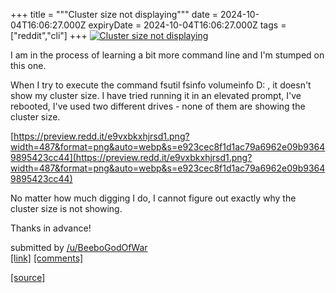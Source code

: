 +++
title = """Cluster size not displaying"""
date = 2024-10-04T16:06:27.000Z
expiryDate = 2024-10-04T16:06:27.000Z
tags = ["reddit","cli"]
+++
[![Cluster size not displaying](https://b.thumbs.redditmedia.com/YTioR0409HmIndfMvsxZL05gVQq1OsmnbQwZ9LwPo5w.jpg "Cluster size not displaying")](https://www.reddit.com/r/commandline/comments/1fw2tp7/cluster_size_not_displaying/)

I am in the process of learning a bit more command line and I'm stumped on this one.

When I try to execute the command fsutil fsinfo volumeinfo D: , it doesn't show my cluster size. I have tried running it in an elevated prompt, I've rebooted, I've used two different drives - none of them are showing the cluster size.

[https://preview.redd.it/e9vxbkxhjrsd1.png?width=487&format=png&auto=webp&s=e923cec8f1d1ac79a6962e09b93649895423cc44](https://preview.redd.it/e9vxbkxhjrsd1.png?width=487&format=png&auto=webp&s=e923cec8f1d1ac79a6962e09b93649895423cc44)

No matter how much digging I do, I cannot figure out exactly why the cluster size is not showing.

Thanks in advance!

submitted by [/u/BeeboGodOfWar](https://www.reddit.com/user/BeeboGodOfWar)  
[\[link\]](https://www.reddit.com/r/commandline/comments/1fw2tp7/cluster_size_not_displaying/) [\[comments\]](https://www.reddit.com/r/commandline/comments/1fw2tp7/cluster_size_not_displaying/)

[[source]](https://www.reddit.com/r/commandline/comments/1fw2tp7/cluster_size_not_displaying/)
